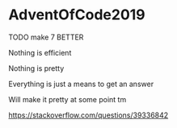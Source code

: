 # AdventOfCode2019

TODO make 7 BETTER


Nothing is efficient

Nothing is pretty

Everything is just a means to get an answer

Will make it pretty at some point tm

https://stackoverflow.com/questions/39336842
